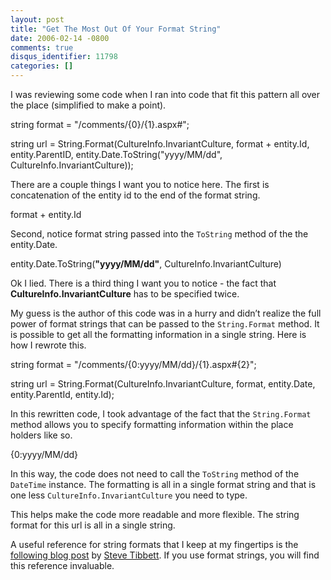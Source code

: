 ```yaml
---
layout: post
title: "Get The Most Out Of Your Format String"
date: 2006-02-14 -0800
comments: true
disqus_identifier: 11798
categories: []
---
```

I was reviewing some code when I ran into code that fit this pattern all
over the place (simplified to make a point).

string format = "/comments/{0}/{1}.aspx\#";

string url = String.Format(CultureInfo.InvariantCulture, format +
entity.Id, entity.ParentID, entity.Date.ToString("yyyy/MM/dd",
CultureInfo.InvariantCulture));

There are a couple things I want you to notice here. The first is
concatenation of the entity id to the end of the format string.

format + entity.Id

Second, notice format string passed into the `ToString` method of the
the entity.Date.

entity.Date.ToString(**"yyyy/MM/dd"**, CultureInfo.InvariantCulture)

Ok I lied. There is a third thing I want you to notice - the fact that
**CultureInfo.InvariantCulture** has to be specified twice.

My guess is the author of this code was in a hurry and didn’t realize
the full power of format strings that can be passed to the
`String.Format` method. It is possible to get all the formatting
information in a single string. Here is how I rewrote this.

string format = "/comments/{0:yyyy/MM/dd}/{1}.aspx\#{2}";

string url = String.Format(CultureInfo.InvariantCulture, format,
entity.Date, entity.ParentId, entity.Id);

In this rewritten code, I took advantage of the fact that the
`String.Format` method allows you to specify formatting information
within the place holders like so.

{0:yyyy/MM/dd}

In this way, the code does not need to call the `ToString` method of the
`DateTime` instance. The formatting is all in a single format string and
that is one less `CultureInfo.InvariantCulture` you need to type.

This helps make the code more readable and more flexible. The string
format for this url is all in a single string.

A useful reference for string formats that I keep at my fingertips is
the [following blog
post](http://blog.stevex.net/index.php/string-formatting-in-csharp/ "String Formatting in C# Reference")
by [Steve Tibbett](http://blog.stevex.net/ "Steve Tibbett Blog"). If you
use format strings, you will find this reference invaluable.

